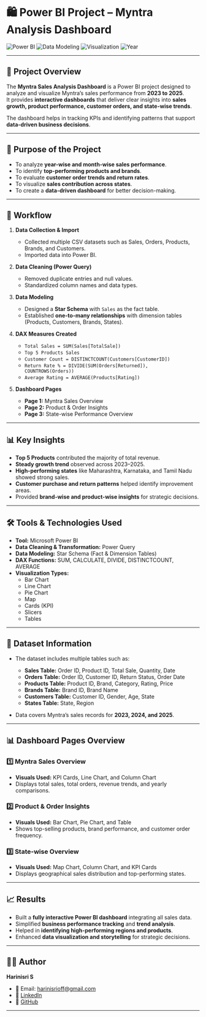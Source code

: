 # 🛍️ Power BI Project – Myntra Analysis Dashboard

![Power BI](https://img.shields.io/badge/Tool-Power%20BI-yellow)
![Data Modeling](https://img.shields.io/badge/Data%20Model-Star%20Schema-blue)
![Visualization](https://img.shields.io/badge/Visualization-Interactive%20Dashboard-green)
![Year](https://img.shields.io/badge/Years-2023%20%7C%202024%20%7C%202025-orange)

---

## 📌 Project Overview
The **Myntra Sales Analysis Dashboard** is a Power BI project designed to analyze and visualize Myntra’s sales performance from **2023 to 2025**.  
It provides **interactive dashboards** that deliver clear insights into **sales growth, product performance, customer orders, and state-wise trends**.  

The dashboard helps in tracking KPIs and identifying patterns that support **data-driven business decisions**.

---

## 🎯 Purpose of the Project
- To analyze **year-wise and month-wise sales performance**.  
- To identify **top-performing products and brands**.  
- To evaluate **customer order trends and return rates**.  
- To visualize **sales contribution across states**.  
- To create a **data-driven dashboard** for better decision-making.

---

## 📂 Workflow
1. **Data Collection & Import**
   - Collected multiple CSV datasets such as Sales, Orders, Products, Brands, and Customers.
   - Imported data into Power BI.

2. **Data Cleaning (Power Query)**
   - Removed duplicate entries and null values.
   - Standardized column names and data types.

3. **Data Modeling**
   - Designed a **Star Schema** with `Sales` as the fact table.
   - Established **one-to-many relationships** with dimension tables (Products, Customers, Brands, States).

4. **DAX Measures Created**
   - `Total Sales = SUM(Sales[TotalSale])`  
   - `Top 5 Products Sales`  
   - `Customer Count = DISTINCTCOUNT(Customers[CustomerID])`  
   - `Return Rate % = DIVIDE(SUM(Orders[Returned]), COUNTROWS(Orders))`  
   - `Average Rating = AVERAGE(Products[Rating])`

5. **Dashboard Pages**
   - **Page 1:** Myntra Sales Overview  
   - **Page 2:** Product & Order Insights  
   - **Page 3:** State-wise Performance Overview

---

## 📊 Key Insights
- **Top 5 Products** contributed the majority of total revenue.  
- **Steady growth trend** observed across 2023–2025.  
- **High-performing states** like Maharashtra, Karnataka, and Tamil Nadu showed strong sales.  
- **Customer purchase and return patterns** helped identify improvement areas.  
- Provided **brand-wise and product-wise insights** for strategic decisions.

---

## 🛠 Tools & Technologies Used
- **Tool:** Microsoft Power BI  
- **Data Cleaning & Transformation:** Power Query  
- **Data Modeling:** Star Schema (Fact & Dimension Tables)  
- **DAX Functions:** SUM, CALCULATE, DIVIDE, DISTINCTCOUNT, AVERAGE  
- **Visualization Types:**  
  - Bar Chart  
  - Line Chart  
  - Pie Chart  
  - Map  
  - Cards (KPI)  
  - Slicers  
  - Tables

---

## 📑 Dataset Information
- The dataset includes multiple tables such as:  
  - **Sales Table:** Order ID, Product ID, Total Sale, Quantity, Date  
  - **Orders Table:** Order ID, Customer ID, Return Status, Order Date  
  - **Products Table:** Product ID, Brand, Category, Rating, Price  
  - **Brands Table:** Brand ID, Brand Name  
  - **Customers Table:** Customer ID, Gender, Age, State  
  - **States Table:** State, Region  

- Data covers Myntra’s sales records for **2023, 2024, and 2025**.

---

## 📊 Dashboard Pages Overview
### 1️⃣ **Myntra Sales Overview**
- **Visuals Used:** KPI Cards, Line Chart, and Column Chart  
- Displays total sales, total orders, revenue trends, and yearly comparisons.

### 2️⃣ **Product & Order Insights**
- **Visuals Used:** Bar Chart, Pie Chart, and Table  
- Shows top-selling products, brand performance, and customer order frequency.

### 3️⃣ **State-wise Overview**
- **Visuals Used:** Map Chart, Column Chart, and KPI Cards  
- Displays geographical sales distribution and top-performing states.

---

## 📈 Results
- Built a **fully interactive Power BI dashboard** integrating all sales data.  
- Simplified **business performance tracking** and **trend analysis**.  
- Helped in **identifying high-performing regions and products**.  
- Enhanced **data visualization and storytelling** for strategic decisions.

---

## 👩‍💻 Author
**Harinisri S**  
- 📧 Email: [harinisrioff@gmail.com](mailto:harinisrioff@gmail.com)  
- 🔗 [LinkedIn](https://www.linkedin.com/in/harinisri-s)  
- 🔗 [GitHub](https://github.com/Harinisri22)

---
